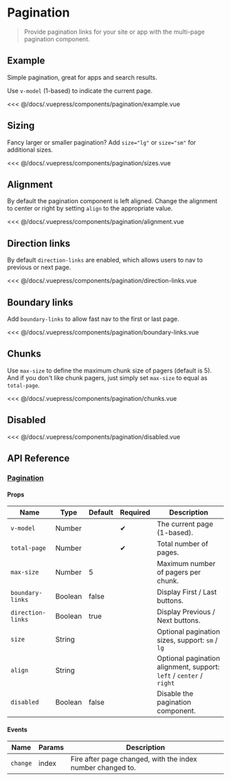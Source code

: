 # Pagination

> Provide pagination links for your site or app with the multi-page pagination component.

## Example

Simple pagination, great for apps and search results.

Use `v-model` (1-based) to indicate the current page.

<pagination-example/>

<<< @/docs/.vuepress/components/pagination/example.vue

## Sizing

Fancy larger or smaller pagination? Add `size="lg"` or `size="sm"` for additional sizes.

<pagination-sizes/>

<<< @/docs/.vuepress/components/pagination/sizes.vue

## Alignment

By default the pagination component is left aligned. Change the alignment to center or right by setting `align` to the appropriate value.

<pagination-alignment/>

<<< @/docs/.vuepress/components/pagination/alignment.vue

## Direction links

By default `direction-links` are enabled, which allows users to nav to previous or next page.

<pagination-direction-links/>

<<< @/docs/.vuepress/components/pagination/direction-links.vue

## Boundary links

Add `boundary-links` to allow fast nav to the first or last page.

<pagination-boundary-links/>

<<< @/docs/.vuepress/components/pagination/boundary-links.vue

## Chunks

Use `max-size` to define the maximum chunk size of pagers (default is 5). And if you don't like chunk pagers, just simply set `max-size` to equal as `total-page`.

<pagination-chunks/>

<<< @/docs/.vuepress/components/pagination/chunks.vue

## Disabled

<pagination-disabled/>

<<< @/docs/.vuepress/components/pagination/disabled.vue

## API Reference

### [Pagination](https://github.com/wxsms/uiv/blob/master/src/components/pagination/Pagination.vue)

#### Props

Name              | Type       | Default  | Required | Description
----------------  | ---------- | -------- | -------- | -----------------------
`v-model`         | Number     |          | &#10004; | The current page (1-based).
`total-page`      | Number     |          | &#10004; | Total number of pages.
`max-size`        | Number     | 5        |          | Maximum number of pagers per chunk.
`boundary-links`  | Boolean    | false    |          | Display First / Last buttons.
`direction-links` | Boolean    | true     |          | Display Previous / Next buttons.
`size`            | String     |          |          | Optional pagination sizes, support: `sm` / `lg`
`align`           | String     |          |          | Optional pagination alignment, support: `left` / `center` / `right`
`disabled`        | Boolean    | false    |          | Disable the pagination component.

#### Events

Name        | Params | Description
----------- | ------ | ---------------
`change`    | index  | Fire after page changed, with the index number changed to.

